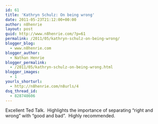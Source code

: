 ```yaml
---
id: 61
title: 'Kathryn Schulz: On being wrong'
date: 2011-05-23T21:12:00+00:00
author: n8henrie
layout: post
guid: http://www.n8henrie.com/?p=61
permalink: /2011/05/kathryn-schulz-on-being-wrong/
blogger_blog:
  - www.n8henrie.com
blogger_author:
  - Nathan Henrie
blogger_permalink:
  - /2011/05/kathryn-schulz-on-being-wrong.html
blogger_images:
  - 1
yourls_shorturl:
  - http://n8henrie.com/n8urls/4
dsq_thread_id:
  - 828748606
---
```

<div>
  <p>
    Excellent Ted Talk.  Highlights the importance of separating &#8220;right and wrong&#8221; with &#8220;good and bad&#8221;.  Highly recommended.
  </p>
  
  <p>
  </p>
</div>

<div>
</div>